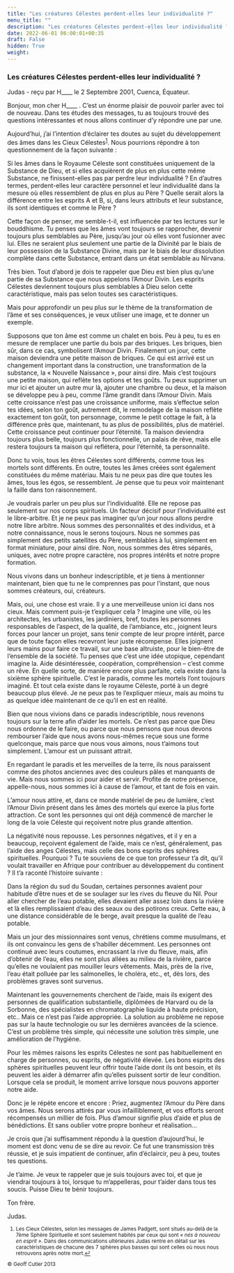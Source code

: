 ```yaml
---
title: "Les créatures Célestes perdent-elles leur individualité ?"
menu_title: ""
description: "Les créatures Célestes perdent-elles leur individualité ?"
date: 2022-06-01 06:00:01+00:35
draft: False
hidden: True
weight:
---
```

### Les créatures Célestes perdent-elles leur individualité ?

Judas - reçu par H____ le 2 Septembre 2001, Cuenca, Équateur.

Bonjour, mon cher H____ . C’est un énorme plaisir de pouvoir parler avec toi de nouveau. Dans tes études des messages, tu as toujours trouvé des questions intéressantes et nous allons continuer d’y répondre une par une.

Aujourd’hui, j’ai l’intention d’éclairer tes doutes au sujet du développement des âmes dans les Cieux Célestes<sup id="a1">[1](#f1)</sup>. Nous pourrions répondre à ton questionnement de la façon suivante :

Si les âmes dans le Royaume Céleste sont constituées uniquement de la Substance de Dieu, et si elles acquièrent de plus en plus cette même Substance, ne finissent-elles pas par perdre leur individualité ? En d’autres termes, perdent-elles leur caractère personnel et leur individualité dans la mesure où elles ressemblent de plus en plus au Père ? Quelle serait alors la différence entre les esprits A et B, si, dans leurs attributs et leur substance, ils sont identiques et comme le Père ?

Cette façon de penser, me semble-t-il, est influencée par tes lectures sur le bouddhisme. Tu penses que les âmes vont toujours se rapprocher, devenir toujours plus semblables au Père, jusqu’au jour où elles vont fusionner avec lui. Elles ne seraient plus seulement une partie de la Divinité par le biais de leur possession de la Substance Divine, mais par le biais de leur dissolution complète dans cette Substance, entrant dans un état semblable au Nirvana.

Très bien. Tout d’abord je dois te rappeler que Dieu est bien plus qu’une partie de sa Substance que nous appelons l’Amour Divin. Les esprits Célestes deviennent toujours plus semblables à Dieu selon cette caractéristique, mais pas selon toutes ses caractéristiques.

Mais pour approfondir un peu plus sur le thème de la transformation de l’âme et ses conséquences, je veux utiliser une image, et te donner un exemple.

Supposons que ton âme est comme un chalet en bois. Peu à peu, tu es en mesure de remplacer une partie du bois par des briques. Les briques, bien sûr, dans ce cas, symbolisent l’Amour Divin. Finalement un jour, cette maison deviendra une petite maison de briques. Ce qui est arrivé est un changement important dans la construction, une transformation de la substance, la « Nouvelle Naissance », pour ainsi dire. Mais c’est toujours une petite maison, qui reflète tes options et tes goûts. Tu peux supprimer un mur ici et ajouter un autre mur là, ajouter une chambre ou deux, et la maison se développe peu à peu, comme l’âme grandit dans l’Amour Divin. Mais cette croissance n’est pas une croissance uniforme, mais s’effectue selon tes idées, selon ton goût, autrement dit, le remodelage de la maison reflète exactement ton goût, ton personnage, comme le petit cottage le fait, à la différence près que, maintenant, tu as plus de possibilités, plus de matériel. Cette croissance peut continuer pour l’éternité. Ta maison deviendra toujours plus belle, toujours plus fonctionnelle, un palais de rêve, mais elle restera toujours ta maison qui reflétera, pour l’éternité, ta personnalité.

Donc tu vois, tous les êtres Célestes sont différents, comme tous les mortels sont différents. En outre, toutes les âmes créées sont également constituées du même matériau. Mais tu ne peux pas dire que toutes les âmes, tous les égos, se ressemblent. Je pense que tu peux voir maintenant la faille dans ton raisonnement.

Je voudrais parler un peu plus sur l’individualité. Elle ne repose pas seulement sur nos corps spirituels. Un facteur décisif pour l’individualité est le libre-arbitre. Et je ne peux pas imaginer qu’un jour nous allons perdre notre libre arbitre. Nous sommes des personnalités et des individus, et à notre connaissance, nous le serons toujours. Nous ne sommes pas simplement des petits satellites du Père, semblables à lui, simplement en format miniature, pour ainsi dire. Non, nous sommes des êtres séparés, uniques, avec notre propre caractère, nos propres intérêts et notre propre formation.

Nous vivons dans un bonheur indescriptible, et je tiens à mentionner maintenant, bien que tu ne le comprennes pas pour l’instant, que nous sommes créateurs, oui, créateurs.

Mais, oui, une chose est vraie. Il y a une merveilleuse union ici dans nos cieux. Mais comment puis-je t’expliquer cela ? Imagine une ville, où les architectes, les urbanistes, les jardiniers, bref, toutes les personnes responsables de l’aspect, de la qualité, de l’ambiance, etc., joignent leurs forces pour lancer un projet, sans tenir compte de leur propre intérêt, parce que de toute façon elles recevront leur juste récompense. Elles joignent leurs mains pour faire ce travail, sur une base altruiste, pour le bien-être de l’ensemble de la société. Tu penses que c’est une idée utopique, cependant imagine la. Aide désintéressée, coopération, compréhension – c’est comme un rêve. En quelle sorte, de manière encore plus parfaite, cela existe dans la sixième sphère spirituelle. C’est le paradis, comme les mortels l’ont toujours imaginé. Et tout cela existe dans le royaume Céleste, porté à un degré beaucoup plus élevé. Je ne peux pas te l’expliquer mieux, mais au moins tu as quelque idée maintenant de ce qu’il en est en réalité.

Bien que nous vivions dans ce paradis indescriptible, nous revenons toujours sur la terre afin d’aider les mortels. Ce n’est pas parce que Dieu nous ordonne de le faire, ou parce que nous pensons que nous devons rembourser l’aide que nous avons nous-mêmes reçue sous une forme quelconque, mais parce que nous vous aimons, nous t’aimons tout simplement. L’amour est un puissant attrait.

En regardant le paradis et les merveilles de la terre, ils nous paraissent comme des photos anciennes avec des couleurs pâles et manquants de vie. Mais nous sommes ici pour aider et servir. Profite de notre présence, appelle-nous, nous sommes ici à cause de l’amour, et tant de fois en vain.

L’amour nous attire, et, dans ce monde matériel de peu de lumière, c’est l’Amour Divin présent dans les âmes des mortels qui exerce la plus forte attraction. Ce sont les personnes qui ont déjà commencé de marcher le long de la voie Céleste qui reçoivent notre plus grande attention.

La négativité nous repousse. Les personnes négatives, et il y en a beaucoup, reçoivent également de l’aide, mais ce n’est, généralement, pas l’aide des anges Célestes, mais celle des bons esprits des sphères spirituelles. Pourquoi ? Tu te souviens de ce que ton professeur t’a dit, qu’il voulait travailler en Afrique pour contribuer au développement du continent ? Il t’a raconté l’histoire suivante :

Dans la région du sud du Soudan, certaines personnes avaient pour habitude d’être nues et de se soulager sur les rives du fleuve du Nil. Pour aller chercher de l’eau potable, elles devaient aller assez loin dans la rivière et là elles remplissaient d’eau des seaux ou des potirons creux. Cette eau, à une distance considérable de le berge, avait presque la qualité de l’eau potable.

Mais un jour des missionnaires sont venus, chrétiens comme musulmans, et ils ont convaincu les gens de s’habiller décemment. Les personnes ont continué avec leurs coutumes, encrassant la rive du fleuve, mais, afin d’obtenir de l’eau, elles ne sont plus allées au milieu de la rivière, parce qu’elles ne voulaient pas mouiller leurs vêtements. Mais, près de la rive, l’eau était polluée par les salmonelles, le choléra, etc., et, dès lors, des problèmes graves sont survenus.

Maintenant les gouvernements cherchent de l’aide, mais ils exigent des personnes de qualification substantielle, diplômées de Harvard ou de la Sorbonne, des spécialistes en chromatographie liquide à haute précision, etc.. Mais ce n’est pas l’aide appropriée. La solution au problème ne repose pas sur la haute technologie ou sur les dernières avancées de la science. C’est un problème très simple, qui nécessite une solution très simple, une amélioration de l’hygiène.

Pour les mêmes raisons les esprits Célestes ne sont pas habituellement en charge de personnes, ou esprits, de négativité élevée. Les bons esprits des sphères spirituelles peuvent leur offrir toute l’aide dont ils ont besoin, et ils peuvent les aider à démarrer afin qu’elles puissent sortir de leur condition. Lorsque cela se produit, le moment arrive lorsque nous pouvons apporter notre aide.

Donc je le répète encore et encore : Priez, augmentez l’Amour du Père dans vos âmes. Nous serons attirés par vous infailliblement, et vos efforts seront récompensés un millier de fois. Plus d’amour signifie plus d’aide et plus de bénédictions. Et sans oublier votre propre bonheur et réalisation…

Je crois que j’ai suffisamment répondu à la question d’aujourd’hui, le moment est donc venu de se dire au revoir. Ce fut une transmission très réussie, et je suis impatient de continuer, afin d’éclaircir, peu à peu, toutes tes questions.

Je t’aime. Je veux te rappeler que je suis toujours avec toi, et que je viendrai toujours à toi, lorsque tu m’appelleras, pour t’aider dans tous tes soucis. Puisse Dieu te bénir toujours.

Ton frère.

Judas.
<small>

1. <large id="f1"> Les Cieux Célestes, selon les messages de James Padgett, sont situés au-delà de la 7ème Sphère Spirituelle et sont seulement habités par ceux qui sont *« nés à nouveau en esprit »*. Dans des communications ultérieures Judas rentre en détail sur les caractéristiques de chacune des 7 sphères plus basses qui sont celles où nous nous retrouvons après notre mort.[↩](#a1)

© Geoff Cutler 2013